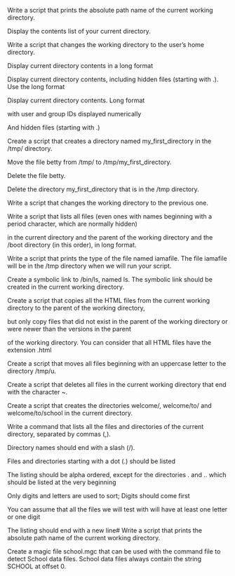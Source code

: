 Write a script that prints the absolute path name of the current working directory.

Display the contents list of your current directory.

Write a script that changes the working directory to the user’s home directory.

Display current directory contents in a long format

Display current directory contents, including hidden files (starting with .). Use the long format

Display current directory contents. Long format

with user and group IDs displayed numerically

And hidden files (starting with .)

Create a script that creates a directory named my_first_directory in the /tmp/ directory.

Move the file betty from /tmp/ to /tmp/my_first_directory.

Delete the file betty.

Delete the directory my_first_directory that is in the /tmp directory.

Write a script that changes the working directory to the previous one.

Write a script that lists all files (even ones with names beginning with a period character, which are normally hidden)

in the current directory and the parent of the working directory and the /boot directory (in this order), in long format.

Write a script that prints the type of the file named iamafile. The file iamafile will be in the /tmp directory when we will run your script.

Create a symbolic link to /bin/ls, named ls. The symbolic link should be created in the current working directory.

Create a script that copies all the HTML files from the current working directory to the parent of the working directory,

but only copy files that did not exist in the parent of the working directory or were newer than the versions in the parent

of the working directory. You can consider that all HTML files have the extension .html

Create a script that moves all files beginning with an uppercase letter to the directory /tmp/u.

Create a script that deletes all files in the current working directory that end with the character ~.

Create a script that creates the directories welcome/, welcome/to/ and welcome/to/school in the current directory.

Write a command that lists all the files and directories of the current directory, separated by commas (,).

Directory names should end with a slash (/).

Files and directories starting with a dot (.) should be listed

The listing should be alpha ordered, except for the directories . and .. which should be listed at the very beginning

Only digits and letters are used to sort; Digits should come first

You can assume that all the files we will test with will have at least one letter or one digit

The listing should end with a new line# Write a script that prints the absolute path name of the current working directory.

Create a magic file school.mgc that can be used with the command file to detect School data files. School data files always contain the string SCHOOL at offset 0.

